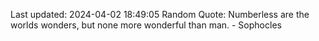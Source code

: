 Last updated: 2024-04-02 18:49:05
Random Quote: Numberless are the worlds wonders, but none more wonderful than man. - Sophocles